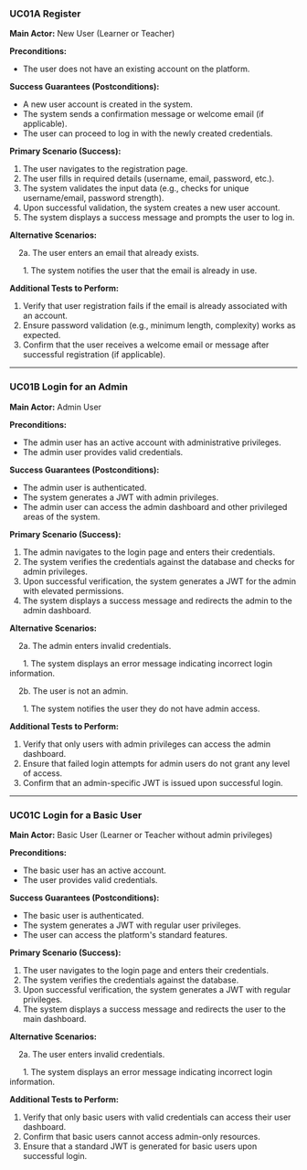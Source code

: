 ### UC01A Register

**Main Actor:** New User (Learner or Teacher)

**Preconditions:**

- The user does not have an existing account on the platform.

**Success Guarantees (Postconditions):**

- A new user account is created in the system.
- The system sends a confirmation message or welcome email (if applicable).
- The user can proceed to log in with the newly created credentials.

**Primary Scenario (Success):**

1. The user navigates to the registration page.
2. The user fills in required details (username, email, password, etc.).
3. The system validates the input data (e.g., checks for unique username/email, password strength).
4. Upon successful validation, the system creates a new user account.
5. The system displays a success message and prompts the user to log in.

**Alternative Scenarios:**

&nbsp;&nbsp;&nbsp; 2a. The user enters an email that already exists.

&nbsp;&nbsp;&nbsp;&nbsp;&nbsp;&nbsp;1. The system notifies the user that the email is already in use.

**Additional Tests to Perform:**

1. Verify that user registration fails if the email is already associated with an account.
2. Ensure password validation (e.g., minimum length, complexity) works as expected.
3. Confirm that the user receives a welcome email or message after successful registration (if applicable).

---

### UC01B Login for an Admin

**Main Actor:** Admin User

**Preconditions:**

- The admin user has an active account with administrative privileges.
- The admin user provides valid credentials.

**Success Guarantees (Postconditions):**

- The admin user is authenticated.
- The system generates a JWT with admin privileges.
- The admin user can access the admin dashboard and other privileged areas of the system.

**Primary Scenario (Success):**

1. The admin navigates to the login page and enters their credentials.
2. The system verifies the credentials against the database and checks for admin privileges.
3. Upon successful verification, the system generates a JWT for the admin with elevated permissions.
4. The system displays a success message and redirects the admin to the admin dashboard.

**Alternative Scenarios:**

&nbsp;&nbsp;&nbsp; 2a. The admin enters invalid credentials.

&nbsp;&nbsp;&nbsp;&nbsp;&nbsp;&nbsp;1. The system displays an error message indicating incorrect login information.

&nbsp;&nbsp;&nbsp; 2b. The user is not an admin.

&nbsp;&nbsp;&nbsp;&nbsp;&nbsp;&nbsp;1. The system notifies the user they do not have admin access.

**Additional Tests to Perform:**

1. Verify that only users with admin privileges can access the admin dashboard.
2. Ensure that failed login attempts for admin users do not grant any level of access.
3. Confirm that an admin-specific JWT is issued upon successful login.

---

### UC01C Login for a Basic User

**Main Actor:** Basic User (Learner or Teacher without admin privileges)

**Preconditions:**

- The basic user has an active account.
- The user provides valid credentials.

**Success Guarantees (Postconditions):**

- The basic user is authenticated.
- The system generates a JWT with regular user privileges.
- The user can access the platform's standard features.

**Primary Scenario (Success):**

1. The user navigates to the login page and enters their credentials.
2. The system verifies the credentials against the database.
3. Upon successful verification, the system generates a JWT with regular privileges.
4. The system displays a success message and redirects the user to the main dashboard.

**Alternative Scenarios:**

&nbsp;&nbsp;&nbsp; 2a. The user enters invalid credentials.

&nbsp;&nbsp;&nbsp;&nbsp;&nbsp;&nbsp;1. The system displays an error message indicating incorrect login information.

**Additional Tests to Perform:**

1. Verify that only basic users with valid credentials can access their user dashboard.
2. Confirm that basic users cannot access admin-only resources.
3. Ensure that a standard JWT is generated for basic users upon successful login.